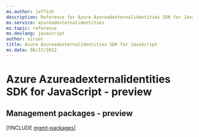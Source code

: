 ```yaml
---
ms.author: jeffish
description: Reference for Azure Azureadexternalidentities SDK for JavaScript
ms.service: azureadexternalidentities
ms.topic: reference
ms.devlang: javascript
author: xirzec
title: Azure Azureadexternalidentities SDK for JavaScript
ms.data: 08/17/2022
---
```

# Azure Azureadexternalidentities SDK for JavaScript - preview

## Management packages - preview
[!INCLUDE [mgmt-packages](azureadexternalidentities-mgmt-index.md)]
